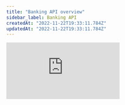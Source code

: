 ```yaml
---
title: "Banking API overview"
sidebar_label: Banking API
createdAt: "2022-11-22T19:33:11.784Z"
updatedAt: "2022-11-22T19:33:11.784Z"
---
```


<div class="video-container"><iframe src="https://www.youtube.com/embed/4zLgo0iP6MI" title="YouTube video player" frameborder="0" allow="accelerometer; autoplay; clipboard-write; encrypted-media; gyroscope; picture-in-picture" allowfullscreen /></div>
